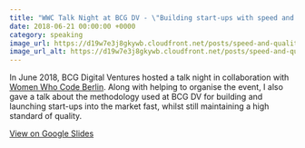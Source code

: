 ```yaml
---
title: "WWC Talk Night at BCG DV - \"Building start-ups with speed and quality\""
date: 2018-06-21 00:00:00 +0000
category: speaking
image_url: https://d19w7e3j8gkywb.cloudfront.net/posts/speed-and-quality.png
image_url_alt: https://d19w7e3j8gkywb.cloudfront.net/posts/speed-and-quality.webp
--- 
```

In June 2018, BCG Digital Ventures hosted a talk night in collaboration with 
[Women Who Code Berlin](https://www.womenwhocode.com/berlin). Along with helping to organise the event, I also gave a 
talk about the methodology used at BCG DV for building and launching start-ups into the market fast, whilst still 
maintaining a high standard of quality.

[View on Google Slides](https://docs.google.com/presentation/d/11I4dzHjxgEDH4K_rhWvYvBGIuOWLgujQ/edit?usp=sharing&ouid=102291243619773311192&rtpof=true&sd=true)
